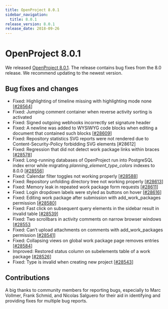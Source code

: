 ```yaml
---
title: OpenProject 8.0.1
sidebar_navigation:
  title: 8.0.1
release_version: 8.0.1
release_date: 2018-09-26
---
```



# OpenProject 8.0.1

We released
[OpenProject 8.0.1](https://community.openproject.org/versions/1154).
The release contains bug fixes from the 8.0 release. We recommend
updating to the newest version.

## Bug fixes and changes

  - Fixed: Highlighting of timeline missing with highlighting mode none
    \[[#28564](https://community.openproject.org/wp/28564)\]
  - Fixed: Jumping comment container when reverse activity sorting is
    activated
  - Fixed: Signed outgoing webhooks incorrectly set signature header
  - Fixed: A newline was added to WYSIWYG code blocks when editing a
    document that contained such blocks
    \[[#28609](https://community.openproject.org/wp/28609)\]
  - Fixed:
    Repository
    statistics SVG reports were not rendered due to
    Content-Security-Policy forbidding SVG elements \[#28612\]
  - Fixed: Regression that did not detect work package links within
    braces \[[#28578](https://community.openproject.org/wp/28578)\]
  - Fixed: Long-running databases of OpenProject run into PostgreSQL
    index error while migrating *planning\_element\_type\_colors*
    indexes to 8.0.0
    \[[#28556](https://community.openproject.org/wp/28556)\]
  - Fixed:
    Calendar
    filter toggles not working properly
    \[[#28588](https://community.openproject.org/wp/28588)\]
  - Fixed:
    Repository
    unfolding directory tree not working properly
    \[[#28613](https://community.openproject.org/wp/28613)\]
  - Fixed: Memory leak in repeated work package form requests
    \[[#28611](https://community.openproject.org/wp/28611)\]
  - Fixed: Login dropdown labels were styled as buttons on hover
    \[[#28616](https://community.openproject.org/wp/28616)\]
  - Fixed: Editing work package after submission with
    add\_work\_packages permission 
    \[[#28580](https://community.openproject.org/wp/28580)\]
  - Fixed: Fast click on subsequent query elements in the sidebar result
    in invalid table
    \[[#28539](https://community.openproject.org/wp/28539)\]
  - Fixed: Two scrollbars in activity comments on narrow browser windows
    \[[#28553](https://community.openproject.org/wp/28553)
  - Fixed: Can’t upload attachments on comments with add\_work\_packages
    permission \[[#28541](https://community.openproject.org/wp/28541)\]
  - Fixed: Collapsing views on global work package page removes entries
    \[[#28584](https://community.openproject.org/wp/28584)\]
  - Improved: Restored status column on subelements table of a work
    package \[[#28526](https://community.openproject.org/wp/28526)\]
  - Fixed:
    Type
    is invalid when creating new project
    \[[#28543](https://community.openproject.org/wp/28543)\]

## Contributions

A big thanks to community members for reporting bugs, especially to Marc
Vollmer, Frank Schmid, and Nicolas Salguero for their aid in identifying
and providing fixes for multiple bug reports.


